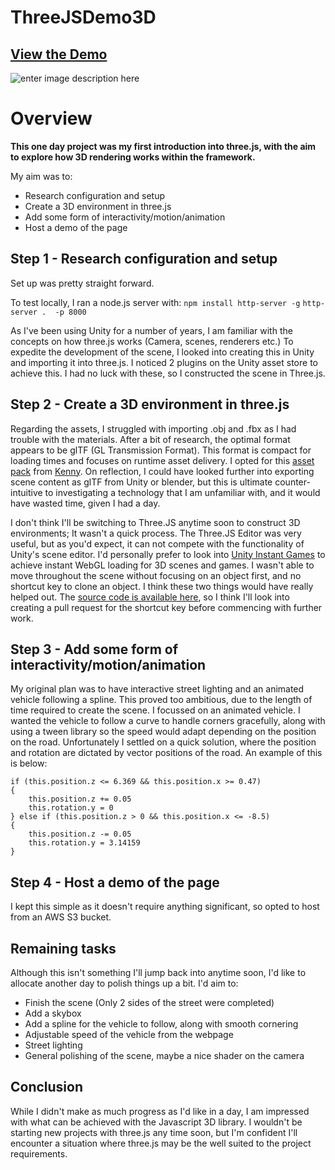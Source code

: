 # ThreeJSDemo3D


## [View the Demo](https://three-js-demo-3d.s3.us-east-2.amazonaws.com/index.html)

![enter image description here](https://i.ibb.co/rs21cKG/threejs.png)
# Overview
**This one day project was my first introduction into three.js, with the aim to explore how 3D rendering works within the framework.**

My aim was to:
 - Research configuration and setup
 - Create a 3D environment in three.js
 - Add some form of interactivity/motion/animation
 - Host a demo of the page


## Step 1 - Research configuration and setup
Set up was pretty straight forward. 

To test locally, I ran a node.js server with:
`npm install http-server -g`
`http-server .  -p 8000`

As I've been using Unity for a number of years, I am familiar with the concepts on how three.js works (Camera, scenes, renderers etc.) To expedite the development of the scene, I looked into creating this in Unity and importing it into three.js.
I noticed 2 plugins on the Unity asset store to achieve this. I had no luck with these, so I constructed the scene in Three.js.


## Step 2 - Create a 3D environment in three.js
Regarding the assets, I struggled with importing .obj and .fbx as I had trouble with the materials. After a bit of research, the optimal format appears to be glTF (GL Transmission Format). This format is compact for loading times and focuses on runtime asset delivery. I opted for this [asset pack](https://opengameart.org/content/retro-urban-kit) from [Kenny](https://opengameart.org/users/kenney). 
On reflection, I could have looked further into exporting scene content as glTF from Unity or blender, but this is ultimate counter-intuitive to investigating a technology that I am unfamiliar with, and it would have wasted time, given I had a day.

I don't think I'll be switching to Three.JS anytime soon to construct 3D environments; It wasn't a quick process. The Three.JS Editor was very useful, but as you'd expect, it can not compete with the functionality of Unity's scene editor. I'd personally prefer to look into [Unity Instant Games](https://unity.com/solutions/instant-games) to achieve instant WebGL loading for 3D scenes and games. I wasn't able to move throughout the scene without focusing on an object first, and no shortcut key to clone an object. I think these two things would have really helped out. The [source code is available here](https://github.com/mrdoob/three.js/tree/master/editor/js), so I think I'll look into creating a pull request for the shortcut key before commencing with further work.

## Step 3 - Add some form of interactivity/motion/animation
My original plan was to have interactive street lighting and an animated vehicle following a spline. This proved too ambitious, due to the length of time required to create the scene. 
I focussed on an animated vehicle. I wanted the vehicle to follow a curve to handle corners gracefully, along with using a tween library so the speed would adapt depending on the position on the road. 
Unfortunately I settled on a quick solution, where the position and rotation are dictated by vector positions of the road. An example of this is below:

    if (this.position.z <= 6.369 && this.position.x >= 0.47)
    {
    	this.position.z += 0.05
    	this.rotation.y = 0
    } else if (this.position.z > 0 && this.position.x <= -8.5)
    {
    	this.position.z -= 0.05
    	this.rotation.y = 3.14159
    }

## Step 4 - Host a demo of the page
I kept this simple as it doesn't require anything significant, so opted to host from an AWS S3 bucket.

## Remaining tasks
 Although this isn't something I'll jump back into anytime soon, I'd like to allocate another day to polish things up a bit. I'd aim to:
 - Finish the scene (Only 2 sides of the street were completed)
 - Add a skybox
 - Add a spline for the vehicle to follow, along with smooth cornering 
 - Adjustable speed of the vehicle from the webpage
 - Street lighting
 - General polishing of the scene, maybe a nice shader on the camera

## Conclusion
 While I didn't make as much progress as I'd like in a day, I am impressed with what can be achieved with the Javascript 3D library. I wouldn't be starting new projects with three.js any time soon, but I'm confident I'll encounter a situation where three.js may be the well suited to the project requirements. 
